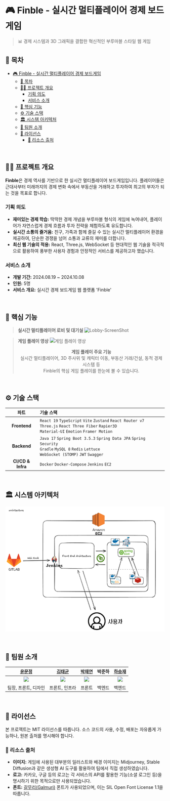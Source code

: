 # 🎮 Finble - 실시간 멀티플레이어 경제 보드게임

> 📊 경제 시스템과 3D 그래픽을 결합한 혁신적인 부루마블 스타일 웹 게임

## 📄 목차
- [🎮 Finble - 실시간 멀티플레이어 경제 보드게임](#-finble---실시간-멀티플레이어-경제-보드게임)
  - [📄 목차](#-목차)
  - [✍🏻 프로젝트 개요](#-프로젝트-개요)
    - [기획 의도](#기획-의도)
    - [서비스 소개](#서비스-소개)
  - [🚀 핵심 기능](#-핵심-기능)
  - [⚙️ 기술 스택](#️-기술-스택)
  - [🏛️ 시스템 아키텍처](#️-시스템-아키텍처)
  - [🧡 팀원 소개](#-팀원-소개)
  - [📄 라이선스](#-라이선스)
    - [🎨 리소스 출처](#-리소스-출처)

<br />

## ✍🏻 프로젝트 개요

**Finble**은 경제 역사를 기반으로 한 실시간 멀티플레이어 보드게임입니다. 플레이어들은 근대사부터 미래까지의 경제 변화 속에서 부동산을 거래하고 투자하여 최고의 부자가 되는 것을 목표로 합니다.

### 기획 의도
- **재미있는 경제 학습:** 딱딱한 경제 개념을 부루마블 형식의 게임에 녹여내어, 플레이어가 자연스럽게 경제 흐름과 투자 전략을 체험하도록 유도합니다.
- **실시간 소통의 즐거움:** 친구, 가족과 함께 즐길 수 있는 실시간 멀티플레이어 환경을 제공하여, 단순한 경쟁을 넘어 소통과 교류의 재미를 더합니다.
- **최신 웹 기술의 적용:** React, Three.js, WebSocket 등 현대적인 웹 기술을 적극적으로 활용하여 풍부한 사용자 경험과 안정적인 서비스를 제공하고자 했습니다.

### 서비스 소개
- **개발 기간:** 2024.08.19 ~ 2024.10.08
- **인원:** 5명
- **서비스 개요:** 실시간 경제 보드게임 웹 플랫폼 'Finble'

<br />

## 🚀 핵심 기능

> **실시간 멀티플레이어 로비 및 대기실**
> ![Lobby-ScreenShot](ScreenShot/image2.png) 

> **게임 플레이 영상**
> ![게임 플레이 영상](ScreenShot/image3.gif)
> <div align="center">
> <b>게임 플레이 주요 기능</b><br/>
> 실시간 멀티플레이어, 3D 주사위 및 캐릭터 이동, 부동산 거래/건설, 동적 경제 시스템 등<br/>
> Finble의 핵심 게임 플레이를 한눈에 볼 수 있습니다.
> </div>

<br/>

## ⚙️ 기술 스택
| 파트 | 기술 스택 |
|:---:|:---|
| **Frontend** | `React 19` `TypeScript` `Vite` `Zustand` `React Router v7` <br/> `Three.js` `React Three Fiber` `Rapier3D` <br/> `Material-UI` `Emotion` `Framer Motion` |
| **Backend** | `Java 17` `Spring Boot 3.5.3` `Spring Data JPA` `Spring Security` <br/> `Gradle` `MySQL 8` `Redis` `Lettuce` <br/> `WebSocket (STOMP)` `JWT` `Swagger` |
| **CI/CD & Infra** | `Docker` `Docker-Compose` `Jenkins` `EC2` |

<br/>

## 🏛️ 시스템 아키텍처
![시스템 아키텍처](ScreenShot/image1.png)

<br/>

## 🧡 팀원 소개

| [윤문정](https://github.com/yuuuuuu32) | [김태균](https://github.com/ktg9804287) | [박재연](https://github.com/Park-Jaeyeon) | 박준하 | [하승재](https://github.com/SEUNGJAE-97) |
|:---:|:---:|:---:|:---:|:---:|
| <img src="https://avatars.githubusercontent.com/yuuuuuu32?v=4" width="150"> | <img src="https://avatars.githubusercontent.com/ktg980428?v=4" width="150"> | <img src="https://avatars.githubusercontent.com/Park-Jaeyeon?v=4" width="150"> |  | <img src="https://avatars.githubusercontent.com/SEUNGJAE-97?v=4" width="150"> |
| 팀장, 프론트, 디자인 | 프론트, 인프라 | 프론트 | 백엔드 | 백엔드 |

<br/>

## 📄 라이선스

본 프로젝트는 MIT 라이선스를 따릅니다. 소스 코드의 사용, 수정, 배포는 자유롭게 가능하나, 원본 출처를 명시해야 합니다.

### 🎨 리소스 출처
- **이미지:** 게임에 사용된 대부분의 일러스트와 배경 이미지는 Midjourney, Stable Diffusion과 같은 생성형 AI 도구를 활용하여 팀에서 직접 생성하였습니다.
- **로고:** 카카오, 구글 등의 로고는 각 서비스의 API를 활용한 기능(소셜 로그인 등)을 명시하기 위한 목적으로만 사용되었습니다.
- **폰트:** [갈무리(Galmuri)](https://noonnu.cc/font_page/1610) 폰트가 사용되었으며, 이는 SIL Open Font License 1.1을 따릅니다.
